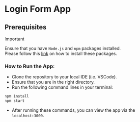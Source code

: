 # Login Form App

<!-- In progress -->

## Prerequisites

>[!IMPORTANT]  
> Ensure that you have `Node.js` and `npm` packages installed.  
Please follow this [link](https://docs.npmjs.com/downloading-and-installing-node-js-and-npm) on how to install these packages.

### How to Run the App:
- Clone the repository to your local IDE (i.e. VSCode).
- Ensure that you are in the right directory.
- Run the following command lines in your terminal:
```bash
npm install
npm start
```

- After running these commands, you can view the app via the `localhost:3000`.